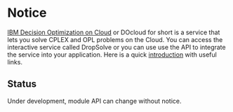# Notice


[IBM Decision Optimization on Cloud](http://www.ibm.com/software/analytics/docloud/) or DOcloud for short is a service that lets you solve CPLEX and OPL problems on the Cloud. You can access the interactive service called DropSolve or you can use use the API to integrate the service into your application. Here is a quick [introduction](http://www.mycloudtips.com/2015/04/docloud.html) with useful links. 


Status
------
Under development, module API can change without notice.








